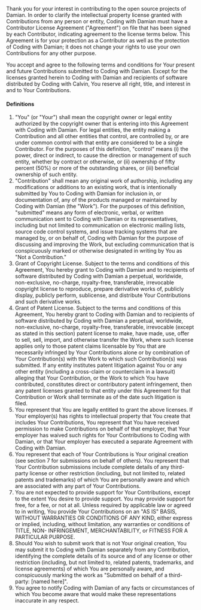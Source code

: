 Thank you for your interest in contributing to the open source projects of Damian. In order to clarify the intellectual property license granted with Contributions from any person or entity, Coding with Damian must have a Contributor License Agreement ("Agreement") on file that has been signed by each Contributor, indicating agreement to the license terms below. This Agreement is for your protection as a Contributor as well as the protection of Coding with Damian; it does not change your rights to use your own Contributions for any other purpose.

You accept and agree to the following terms and conditions for Your present and future Contributions submitted to Coding with Damian. Except for the licenses granted herein to Coding with Damian and recipients of software distributed by Coding with Calvin, You reserve all right, title, and interest in and to Your Contributions.

#### Definitions

1. "You" (or "Your") shall mean the copyright owner or legal entity authorized by the copyright owner that is entering into this Agreement with Coding with Damian. For legal entities, the entity making a Contribution and all other entities that control, are controlled by, or are under common control with that entity are considered to be a single Contributor. For the purposes of this definition, "control" means (i) the power, direct or indirect, to cause the direction or management of such entity, whether by contract or otherwise, or (ii) ownership of fifty percent (50%) or more of the outstanding shares, or (iii) beneficial ownership of such entity.
1. "Contribution" shall mean any original work of authorship, including any modifications or additions to an existing work, that is intentionally submitted by You to Coding with Damian for inclusion in, or documentation of, any of the products managed or maintained by Coding with Damian (the "Work"). For the purposes of this definition, "submitted" means any form of electronic, verbal, or written communication sent to Coding with Damian or its representatives, including but not limited to communication on electronic mailing lists, source code control systems, and issue tracking systems that are managed by, or on behalf of, Coding with Damian for the purpose of discussing and improving the Work, but excluding communication that is conspicuously marked or otherwise designated in writing by You as "Not a Contribution."
1. Grant of Copyright License. Subject to the terms and conditions of this Agreement, You hereby grant to Coding with Damian and to recipients of software distributed by Coding with Damian a perpetual, worldwide, non-exclusive, no-charge, royalty-free, transferable, irrevocable copyright license to reproduce, prepare derivative works of, publicly display, publicly perform, sublicense, and distribute Your Contributions and such derivative works.
1. Grant of Patent License. Subject to the terms and conditions of this Agreement, You hereby grant to Coding with Damian and to recipients of software distributed by Coding with Damian a perpetual, worldwide, non-exclusive, no-charge, royalty-free, transferable, irrevocable (except as stated in this section) patent license to make, have made, use, offer to sell, sell, import, and otherwise transfer the Work, where such license applies only to those patent claims licensable by You that are necessarily infringed by Your Contributions alone or by combination of Your Contribution(s) with the Work to which such Contribution(s) was submitted. If any entity institutes patent litigation against You or any other entity (including a cross-claim or counterclaim in a lawsuit) alleging that Your Contribution, or the Work to which You have contributed, constitutes direct or contributory patent infringement, then any patent licenses granted to that entity under this Agreement for that Contribution or Work shall terminate as of the date such litigation is filed.
1. You represent that You are legally entitled to grant the above licenses. If Your employer(s) has rights to intellectual property that You create that includes Your Contributions, You represent that You have received permission to make Contributions on behalf of that employer, that Your employer has waived such rights for Your Contributions to Coding with Damian, or that Your employer has executed a separate Agreement with Coding with Damian.
1. You represent that each of Your Contributions is Your original creation (see section 7 for submissions on behalf of others). You represent that Your Contribution submissions include complete details of any third-party license or other restriction (including, but not limited to, related patents and trademarks) of which You are personally aware and which are associated with any part of Your Contributions.
1. You are not expected to provide support for Your Contributions, except to the extent You desire to provide support. You may provide support for free, for a fee, or not at all. Unless required by applicable law or agreed to in writing, You provide Your Contributions on an "AS IS" BASIS, WITHOUT WARRANTIES OR CONDITIONS OF ANY KIND, either express or implied, including, without limitation, any warranties or conditions of TITLE, NON- INFRINGEMENT, MERCHANTABILITY, or FITNESS FOR A PARTICULAR PURPOSE.
1. Should You wish to submit work that is not Your original creation, You may submit it to Coding with Damian separately from any Contribution, identifying the complete details of its source and of any license or other restriction (including, but not limited to, related patents, trademarks, and license agreements) of which You are personally aware, and conspicuously marking the work as "Submitted on behalf of a third-party: [named here]".
1. You agree to notify Coding with Damian of any facts or circumstances of which You become aware that would make these representations inaccurate in any respect.
